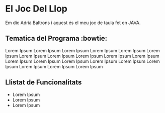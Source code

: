 # El Joc Del Llop

Em dic Adrià Baltrons i aquest és el meu joc de taula fet en JAVA.

## Tematica del Programa :bowtie:

Lorem Ipsum Lorem Ipsum Lorem Ipsum Lorem Ipsum Lorem Ipsum Lorem Ipsum Lorem Ipsum Lorem Ipsum Lorem Ipsum Lorem Ipsum Lorem Ipsum Lorem Ipsum Lorem Ipsum Lorem Ipsum Lorem Ipsum Lorem Ipsum Lorem Ipsum Lorem Ipsum Lorem Ipsum Lorem Ipsum

## Llistat de Funcionalitats

* Lorem Ipsum
* Lorem Ipsum
* Lorem Ipsum

## 
